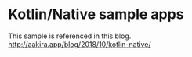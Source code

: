 # Kotlin/Native sample apps

This sample is referenced in this blog.  
http://aakira.app/blog/2018/10/kotlin-native/
